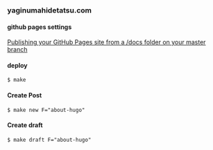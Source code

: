 ### yaginumahidetatsu.com

#### github pages settings

[Publishing your GitHub Pages site from a /docs folder on your master branch](https://help.github.com/articles/configuring-a-publishing-source-for-github-pages/#publishing-your-github-pages-site-from-a-docs-folder-on-your-master-branch)

#### deploy

```
$ make
```

#### Create Post

```
$ make new F="about-hugo"
```

#### Create draft

```
$ make draft F="about-hugo"
```
